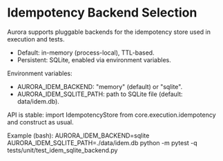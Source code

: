 Idempotency Backend Selection
============================

Aurora supports pluggable backends for the idempotency store used in execution and tests.

- Default: in-memory (process-local), TTL-based.
- Persistent: SQLite, enabled via environment variables.

Environment variables:
- AURORA_IDEM_BACKEND: "memory" (default) or "sqlite".
- AURORA_IDEM_SQLITE_PATH: path to SQLite file (default: data/idem.db).

API is stable: import IdempotencyStore from core.execution.idempotency and construct as usual.

Example (bash):
  AURORA_IDEM_BACKEND=sqlite AURORA_IDEM_SQLITE_PATH=./data/idem.db python -m pytest -q tests/unit/test_idem_sqlite_backend.py
